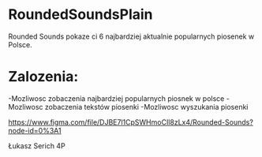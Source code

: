 # RoundedSoundsPlain
Rounded Sounds pokaze ci 6 najbardziej aktualnie popularnych piosenek w Polsce.
# Zalozenia:
-Mozliwosc zobaczenia najbardziej popularnych piosnek w polsce
-Mozliwosc zobaczenia tekstów piosenki
-Mozliwosc wyszukania piosenki

https://www.figma.com/file/DJBE7l1CpSWHmoCIl8zLx4/Rounded-Sounds?node-id=0%3A1

Łukasz Serich 4P
